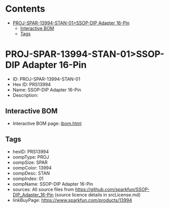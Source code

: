 



Contents
========

* [PROJ-SPAR-13994-STAN-01>SSOP-DIP Adapter 16-Pin](#proj-spar-13994-stan-01ssop-dip-adapter-16-pin)
	* [Interactive BOM](#interactive-bom)
	* [Tags](#tags)

# PROJ-SPAR-13994-STAN-01>SSOP-DIP Adapter 16-Pin

- ID: PROJ-SPAR-13994-STAN-01
- Hex ID: PRS13994
- Name: SSOP-DIP Adapter 16-Pin
- Description: 

## Interactive BOM

- Interactive BOM page: [ibom.html](kicad/bom/ibom.html)

## Tags

- hexID: PRS13994
- oompType: PROJ
- oompSize: SPAR
- oompColor: 13994
- oompDesc: STAN
- oompIndex: 01
- oompName: SSOP-DIP Adapter 16-Pin
- sources: All source files from https://github.com/sparkfun/SSOP-DIP_Adapter_16-Pin (source licence details in srcLicense.md)
- linkBuyPage: https://www.sparkfun.com/products/13994
